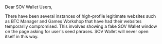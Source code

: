 Dear SOV Wallet Users,

There have been several instances of high-profile legitimate websites such as BTC Manager and Games Workshop that have had their websites temporarily compromised. This involves showing a fake SOV Wallet window on the page asking for user's seed phrases. SOV Wallet will never open itself in this way.

